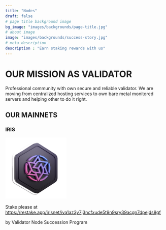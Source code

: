 ```yaml
---
title: "Nodes"
draft: false
# page title background image
bg_image: "images/backgrounds/page-title.jpg"
# about image
image: "images/backgrounds/success-story.jpg"
# meta description
description : "Earn staking rewards with us"
---
```


# OUR MISSION AS VALIDATOR

Professional community with own secure and reliable validator.
We are moving from centralized hosting services to own bare metal monitored servers and helping other to do it right.



## OUR MAINNETS


### IRIS
![IRIS LOGO](https://raw.githubusercontent.com/cosmostation/chainlist/refs/heads/main/chain/iris/resource/chain_iris.png)

Stake please at
https://restake.app/irisnet/iva1az3y7j3ncfxude5t9n9sry39acgn7dpejds8gf

by Validator Node Succession Program

<!---


### ASI (Fetch.ai)

![ASI LOGO](https://raw.githubusercontent.com/cosmostation/chainlist/refs/heads/main/chain/fetchai/resource/chain_fetchai.png)

Stake please at
https://restake.app/fetchhub/fetchvaloper17xzn97s3glfs8ffrt05kxvphq0z3mu4w4asjz4

by Validator Node Succession Program


### LAVA
![LAVA LOGO](https://raw.githubusercontent.com/cosmostation/chainlist/main/chain/lava/resource/chain_lava.png)

Stake please at
https://restake.app/lava/lava@valoper1cde73nkhe3j3twx7jygj62hprlvfmmal7aa483

### ORAICHAIN
![ORAICHAIN LOGO](https://cosmosrun.info/logos/oraichain.png)

Stake please at https://restake.app/oraichain/oraivaloper1ujc2kt26d3a0x7v92e5acfu952j228f23gj248

### BOSTROM
![CYBER LOGO](https://raw.githubusercontent.com/cosmostation/chainlist/main/chain/bostrom/resource/chain_boot.png)

Stake please at https://restake.app/bostrom/bostromvaloper1n89a8avc4j7cv75lfsyynx5kazlk80arv6ljke


### E-MONEY
![E-MONEY LOGO](https://raw.githubusercontent.com/cosmostation/chainlist/main/chain/emoney/resource/chain_emoney.png)

Stake please at https://restake.app/emoney/emoneyvaloper1cja500vpm2e0nl2pk8knc885mm6waxuhjjuhcn


### XPLA
![XPLA LOGO](https://raw.githubusercontent.com/cosmostation/chainlist/main/chain/xpla/resource/chain_xpla.png)

Stake please at https://restake.app/xpla/xplavaloper1rvdpd2rpar2gj83p5jr7g6kmqdwfr4u2kdzf29

by Validator Node Succession Program




## OUR TESTNETS

### PERSISTENCE

![PERSISTENCE LOGO](https://raw.githubusercontent.com/cosmostation/chainlist/main/chain/persistence/resource/chain_persistence.png)

https://www.mintscan.io/persistence-testnet/validators/persistencevaloper1ym0n0uwp458myvf0v7t0n9esytqkvz46me5zze

### LAVA

![LAVA LOGO](https://raw.githubusercontent.com/cosmostation/chainlist/main/chain/lava/resource/chain_lava.png)

https://testnet.lava.explorers.guru/validator/lava@valoper1cde73nkhe3j3twx7jygj62hprlvfmmal7aa483


### SIDE

![SIDE LOGO](https://miro.medium.com/v2/resize:fit:192/1*F10PkX3TEiW1fo3tpdnBzA.jpeg)

https://testnet.ping.pub/side/staking/sidevaloper1qqgqxqgmzur3jxc8qszs5pgczcfp7qqlqs9qzrqnqufsyzsszutqk4xhqnr

-->



